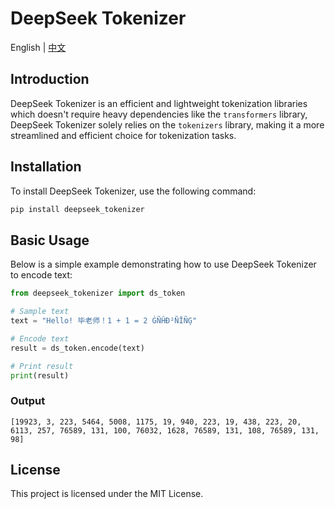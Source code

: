 # DeepSeek Tokenizer

English | [中文](README_ZH.md)

## Introduction

DeepSeek Tokenizer is an efficient and lightweight tokenization libraries which doesn't require heavy dependencies like the `transformers` library, DeepSeek Tokenizer solely relies on the `tokenizers` library, making it a more streamlined and efficient choice for tokenization tasks.

## Installation

To install DeepSeek Tokenizer, use the following command:

```bash
pip install deepseek_tokenizer
```

## Basic Usage

Below is a simple example demonstrating how to use DeepSeek Tokenizer to encode text:

```python
from deepseek_tokenizer import ds_token

# Sample text
text = "Hello! 毕老师！1 + 1 = 2 ĠÑĤÐ²ÑĬÑĢ"

# Encode text
result = ds_token.encode(text)

# Print result
print(result)
```

### Output

```
[19923, 3, 223, 5464, 5008, 1175, 19, 940, 223, 19, 438, 223, 20, 6113, 257, 76589, 131, 100, 76032, 1628, 76589, 131, 108, 76589, 131, 98]
```

## License

This project is licensed under the MIT License.

